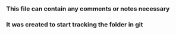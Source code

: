 ### This file can contain any comments or notes necessary
### It was created to start tracking the folder in git